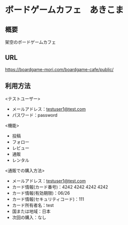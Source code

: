 # ボードゲームカフェ　あきこま

## 概要
架空のボードゲームカフェ

## URL
https://boardgame-mori.com/boardgame-cafe/public/

## 利用方法
<テストユーザー>
* メールアドレス：testuser1@test.com
* パスワード：password

<機能>
* 投稿
* フォロー
* レビュー
* 通販
* レンタル

<通販での購入方法>
* メールアドレス：testuser1@test.com
* カード情報(カード番号)：4242 4242 4242 4242
* カード情報(有効期限)：06/26
* カード情報(セキュリティコード)：111
* カード所有者名：test
* 国または地域：日本
* 次回の購入：なし
